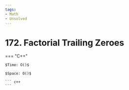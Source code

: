 ```yaml
---
tags:
- Math
- Unsolved
---
```



# 172. Factorial Trailing Zeroes

=== "C++"

    $Time: O()$

    $Space: O()$

    ``` c++
    ```